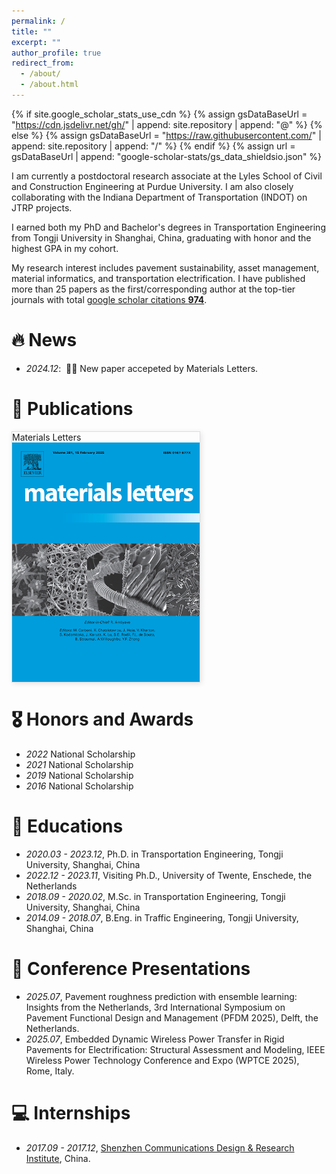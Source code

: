```yaml
---
permalink: /
title: ""
excerpt: ""
author_profile: true
redirect_from: 
  - /about/
  - /about.html
---
```


{% if site.google_scholar_stats_use_cdn %}
{% assign gsDataBaseUrl = "https://cdn.jsdelivr.net/gh/" | append: site.repository | append: "@" %}
{% else %}
{% assign gsDataBaseUrl = "https://raw.githubusercontent.com/" | append: site.repository | append: "/" %}
{% endif %}
{% assign url = gsDataBaseUrl | append: "google-scholar-stats/gs_data_shieldsio.json" %}

<span class='anchor' id='about-me'></span>

I am currently a postdoctoral research associate at the Lyles School of Civil and Construction Engineering at Purdue University. I am also closely collaborating with the Indiana Department of Transportation (INDOT) on JTRP projects.

I earned both my PhD and Bachelor's degrees in Transportation Engineering from Tongji University in Shanghai, China, graduating with honor and the highest GPA in my cohort.

My research interest includes pavement sustainability, asset management, material informatics, and transportation electrification. I have published more than 25 papers as the first/corresponding author at the top-tier journals with total <a href='https://scholar.google.com/citations?user=7axMkuEAAAAJ'>google scholar citations <strong><span id='total_cit'>974</span></strong></a>.


# 🔥 News
- *2024.12*: &nbsp;🎉🎉 New paper accepeted by Materials Letters. 

# 📝 Publications 

<div class='paper-box' style="width: 300px; height: 400px; border: 1px solid #ddd; box-shadow: 2px 2px 8px rgba(0, 0, 0, 0.1); overflow: hidden;"><div class='paper-box-image'><div><div class="badge">Materials Letters</div><img src='images/materials_letters.png' alt="sym" height="100%"></div></div>
<div class='paper-box-text' markdown="1">

[Bayesian-optimized ensemble learning for predicting stiffness modulus of asphalt mixtures: A data-driven approach with model interpretation](https://www.sciencedirect.com/science/article/pii/S0167577X24020330)

Pengfei Qiu, Jiakai Lu, Jie Ma, Xiangdao Hou, Tao Wang, **Jin Li***

[**Topic**](https://scholar.google.com/citations?view_op=view_citation&hl=en&user=7axMkuEAAAAJ&sortby=pubdate&citation_for_view=7axMkuEAAAAJ:mVmsd5A6BfQC) <strong><span class='show_paper_citations' data='7axMkuEAAAAJ:mVmsd5A6BfQC'></span></strong>
- Material Informatics & Data-Driven Design
</div>
</div>

# 🎖 Honors and Awards
- *2022* National Scholarship
- *2021* National Scholarship
- *2019* National Scholarship
- *2016* National Scholarship

# 📖 Educations
- *2020.03 - 2023.12*, Ph.D. in Transportation Engineering, Tongji University, Shanghai, China
- *2022.12 - 2023.11*, Visiting Ph.D., University of Twente, Enschede, the Netherlands
- *2018.09 - 2020.02*, M.Sc. in Transportation Engineering, Tongji University, Shanghai, China
- *2014.09 - 2018.07*, B.Eng. in Traffic Engineering, Tongji University, Shanghai, China

# 💬 Conference Presentations
- *2025.07*, Pavement roughness prediction with ensemble learning: Insights from the Netherlands, 3rd International Symposium on Pavement Functional Design and Management (PFDM 2025), Delft, the Netherlands.
- *2025.07*, Embedded Dynamic Wireless Power Transfer in Rigid Pavements for Electrification: Structural Assessment and Modeling, IEEE Wireless Power Technology Conference and Expo (WPTCE 2025), Rome, Italy.

# 💻 Internships
- *2017.09 - 2017.12*, [Shenzhen Communications Design & Research Institute](https://www.ctdri.com/), China.
